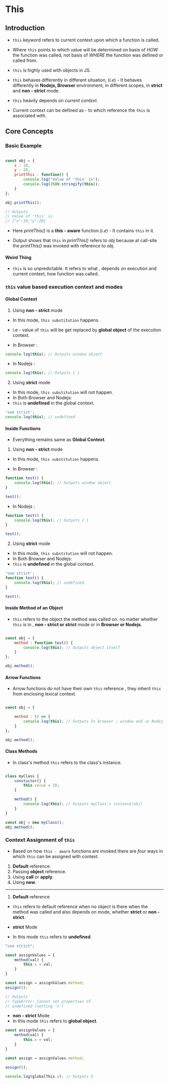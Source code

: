 # This

## Introduction

- `this` keyword refers to current context upon which a function is called.

- Where `this` points to which value will be determined on basis of <i>HOW</i> the function was called, not basis of <i>WHERE</i> the function was defined or called from.

- `this` is highly used with objects in JS.

- `this` behaves differently in different situation, (<i>i.e</i>) - It behaves differently in **Nodejs, Browser** environment, in different scopes, in **strict** and **non - strict** mode.

- `this` heavily depends on <i>current context</i>.

- Current context can be defined as - to which reference the `this` is associated with.

## Core Concepts

### Basic Example

```Javascript

const obj = {
    x : 10,
    y : 20,
    printThis : function() {
        console.log("Value of 'this' is");
        console.log(JSON.stringify(this));
    }
};

obj.printThis();

// Outputs
// Value of 'this' is
// {"x":10,"y":20}


```

- Here <i>printThis()</i> is a **this - aware** function.(<i>i.e</i>) - It contains `this` in it.

- Output shows that `this` in <i>printThis()</i> refers to <i>obj</i> because at call-site the <i>printThis()</i> was invoked with reference to <i>obj</i>.

#### Weird Thing

- `this` is so unpredictable. It refers to what , depends on execution and current context, how function was called.


### `this` value based execution context and modes
#### Global Context

1. Using **non - strict** mode

- In this mode, `this substitution` happens.
- i.e - value of `this` will be get replaced by **global object** of the execution context.

- In Browser :

```Javascript
console.log(this); // Outputs window object
```

- In Nodejs :

```Javascript
console.log(this); // Outputs { } 
```

2. Using **strict** mode

- In this mode, `this substitution` will not happen.
- In Both Browser and Nodejs:
- `this` is **undefined** in the global context.

```Javascript
'use strict';
console.log(this); // undefined
```

#### Inside Functions

- Everything remains same as **Global Context**.

1. Using **non - strict** mode

- In this mode, `this substitution` happens.

- In Browser :

```Javascript
function test() {
    console.log(this); // Outputs window object
}

test();
```

- In Nodejs :

```Javascript
function test() {
    console.log(this); // Outputs { } 
}

test();
```

2. Using **strict** mode

- In this mode, `this substitution` will not happen.
- In Both Browser and Nodejs:
- `this` is **undefined** in the global context.

```Javascript
'use strict';
function test() {
    console.log(this); // undefined
}

test();
```

#### Inside Method of an Object

- `this` refers to the object the method was called on. no matter whether `this` is in , **non - strict or strict** mode or in **Browser or Nodejs**.

```Javascript

const obj = {
    method : function test() {
        console.log(this); // Outputs object itself
    }
};

obj.method();
```

#### Arrow Functions

- Arrow functions do not have their own `this` reference , they inherit `this` from enclosing lexical context.

```Javascript

const obj = {

    method : () => {
        console.log(this); // Outputs In browser : window and in Nodejs : { }
    }
};

obj.method();

```

#### Class Methods

- In class's method `this` refers to the class's instance.

```Javascript

class myClass {
    constuctor() {
        this.value = 19;
    }

    method() {
        console.log(this); // Outputs myClass's instance(obj)
    }
}

const obj = new myClass();
obj.method();

```

### Context Assignment of `this`

- Based on how `this - aware` functions are invoked there are <i>four</i> ways in which `this` can be assigned with context.

1. **Default** reference.
2. Passing **object** reference.
3. Using **call** or **apply**.
4. Using **new**.

---

1. **Default** reference
- `this` refers to default reference when no object is there when the method was called and also depends on mode, whether **strict** or **non - strict**.

- **strict** Mode
- In this mode `this` refers to **undefined**.

```Javascript
"use strict";

const assignValues = {
    method(val) {
        this.x = val;
    }
}

const assign = assignValues.method;
assign(5);

// Outputs
// TypeError: Cannot set properties of
// undefined (setting 'x')
```

- **non - strict** Mode
- In this mode `this` refers to **global object**.

```Javascript
const assignValues = {
    method(val) {
        this.x = val;
    }
}

const assign = assignValues.method;

assign(5);

console.log(globalThis.x); // Outputs 5
```